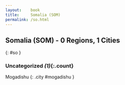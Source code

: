 ```yaml
---
layout:    book
title:     Somalia (SOM)
permalink: /so.html
---
```


## Somalia (SOM) - 0 Regions, 1 Cities
{: #so }





### Uncategorized _(1)_{:.count}


Mogadishu  {: .city #mogadishu } <br>


 
